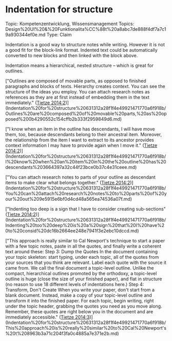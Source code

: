 # Indentation for structure

Topic: Kompetenzentwicklung, Wissensmanagement
Topics: Design%20UI%20&%20Funktionalita%CC%88t%20a8abc7de888f4df7a7c19a930344ef0e.md
Type: Claim

Indentation is a good way to structure notes while writing. However it is not a good fit for the block-link format. Indented text could be automatically converted to new blocks and then linked with the block above. 

Indentation means a hierarchical, nested structure – which is great for outlines.

["Outlines are composed of movable parts, as opposed to finished paragraphs and blocks of texts. Hierarchy creates context. You can see the structure of the ideas you employ. You can attach research notes as references as they are at first instead of embedding them in the text immediately." ([Tietze 2014:2](zotero://open-pdf/library/items/R5RGSYBK?page=2))](Indentation%20for%20structure%20631312a28f1f4e49921471770a6f918b/Outlines%20are%20composed%20of%20movable%20parts,%20as%20opposed%200b4290552c154cffb2b333f2959849d6.md)

["I know when an item in the outline has descendants, I will have move them, too, because descendants belong to their ancestral item. Moreover, the relationship from the item I want to extract to its ancestor provides context information I may have to provide again when I move it." ([Tietze 2014:2](zotero://open-pdf/library/items/R5RGSYBK?page=2))](Indentation%20for%20structure%20631312a28f1f4e49921471770a6f918b/I%20know%20when%20an%20item%20in%20the%20outline%20has%20descendants%203664397a32c44f23bce0b37c4e31ceee.md)

["You can attach research notes to parts of your outline as descendant items to make clear what belongs together." ([Tietze 2014:2](zotero://open-pdf/library/items/R5RGSYBK?page=2))](Indentation%20for%20structure%20631312a28f1f4e49921471770a6f918b/You%20can%20attach%20research%20notes%20to%20parts%20of%20your%20out%209e5915e6bf0d4cd48a565ea74536a07f.md)

["Indenting too deep is a sign that I have to consider creating sub-sections" ([Tietze 2014:2](zotero://open-pdf/library/items/R5RGSYBK?page=2))](Indentation%20for%20structure%20631312a28f1f4e49921471770a6f918b/Indenting%20too%20deep%20is%20a%20sign%20that%20I%20have%20to%20consid%20dc16b2664ee248e7941f3e2ebc10dccd.md)

["This approach is really similar to Cal Newport's technique to start a paper with a few topic notes, paste in all the quotes, and finally write a coherent text around these: Step 3: Dump the Quotes In the document containing your topic skeleton: start typing, under each topic, all of the quotes from your sources that you think are relevant. Label each quote with the source it came from. We call the final document a topic-level outline. Unlike the compact, hierarchical outlines promoted by the orthodoxy, a topic-level outline is huge (close the size of your finished paper), and flat in structure (no reason to use 18 different levels of indentations here.) Step 4: Transform, Don't Create When you write your paper, don't start from a blank document. Instead, make a copy of your topic-level outline and transform it into the finished paper. For each topic, begin writing, right under the topic header, grabbing the quotes you need as you move along. Remember, these quotes are right below you in the document and are immediately accessible." ([Tietze 2014:3](zotero://open-pdf/library/items/R5RGSYBK?page=3))](Indentation%20for%20structure%20631312a28f1f4e49921471770a6f918b/This%20approach%20is%20really%20similar%20to%20Cal%20Newport's%20t%208963b3a71c204f3fa0c4885a7e371e2b.md)